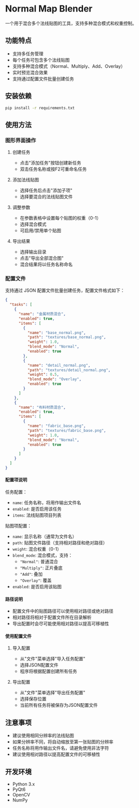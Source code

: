 # Normal Map Blender

一个用于混合多个法线贴图的工具，支持多种混合模式和权重控制。

## 功能特点

- 支持多任务管理
- 每个任务可包含多个法线贴图
- 支持多种混合模式（Normal、Multiply、Add、Overlay）
- 实时预览混合效果
- 支持通过配置文件批量创建任务

## 安装依赖

```bash
pip install -r requirements.txt
```

## 使用方法

### 图形界面操作

1. 创建任务
   - 点击"添加任务"按钮创建新任务
   - 双击任务名称或按F2可重命名任务

2. 添加法线贴图
   - 选择任务后点击"添加子项"
   - 选择要混合的法线贴图文件

3. 调整参数
   - 在参数表格中设置每个贴图的权重（0-1）
   - 选择混合模式
   - 可启用/禁用单个贴图

4. 导出结果
   - 选择输出目录
   - 点击"导出全部混合图"
   - 混合结果将以任务名称命名

### 配置文件

支持通过 JSON 配置文件批量创建任务，配置文件格式如下：

```json
{
  "tasks": [
    {
      "name": "金属材质混合",
      "enabled": true,
      "items": [
        {
          "name": "base_normal.png",
          "path": "textures/base_normal.png",
          "weight": 1.0,
          "blend_mode": "Normal",
          "enabled": true
        },
        {
          "name": "detail_normal.png",
          "path": "textures/detail_normal.png",
          "weight": 0.5,
          "blend_mode": "Overlay",
          "enabled": true
        }
      ]
    },
    {
      "name": "布料材质混合",
      "enabled": true,
      "items": [
        {
          "name": "fabric_base.png",
          "path": "textures/fabric_base.png",
          "weight": 1.0,
          "blend_mode": "Normal",
          "enabled": true
        }
      ]
    }
  ]
}
```

#### 配置项说明

任务配置：
- `name`: 任务名称，将用作输出文件名
- `enabled`: 是否启用该任务
- `items`: 法线贴图项目列表

贴图项配置：
- `name`: 显示名称（通常为文件名）
- `path`: 贴图文件路径（支持相对路径和绝对路径）
- `weight`: 混合权重（0-1）
- `blend_mode`: 混合模式，支持：
  - `"Normal"`: 普通混合
  - `"Multiply"`: 正片叠底
  - `"Add"`: 叠加
  - `"Overlay"`: 覆盖
- `enabled`: 是否启用该贴图

#### 路径说明

- 配置文件中的贴图路径可以使用相对路径或绝对路径
- 相对路径将相对于配置文件所在目录解析
- 导出配置时会尽可能使用相对路径以提高可移植性

#### 使用配置文件

1. 导入配置
   - 从"文件"菜单选择"导入任务配置"
   - 选择JSON配置文件
   - 程序将根据配置创建所有任务

2. 导出配置
   - 从"文件"菜单选择"导出任务配置"
   - 选择保存位置
   - 当前所有任务将被保存为JSON配置文件

## 注意事项

- 建议使用相同分辨率的法线贴图
- 如果分辨率不同，将自动缩放至第一张贴图的分辨率
- 任务名称将用作输出文件名，请避免使用非法字符
- 建议使用相对路径以提高配置文件的可移植性

## 开发环境

- Python 3.x
- PyQt6
- OpenCV
- NumPy
 
